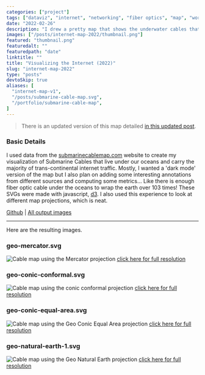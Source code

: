 ```yaml
---
categories: ["project"]
tags: ["dataviz", "internet", "networking", "fiber optics", "map", "world", "infrastructure", "javascript", "svg"]
date: "2022-02-26"
description: "I drew a pretty map that shows the underwater cables that carry our data around the world; fiber optic cables, submarine cables"
images: ["/posts/internet-map-2022/thumbnail.png"]
featured: "thumbnail.png"
featuredalt: ""
featuredpath: "date"
linktitle: ""
title: "Visualizing the Internet (2022)"
slug: "internet-map-2022"
type: "posts"
devtoSkip: true
aliases: [
  "internet-map-v1",
  "/posts/submarine-cable-map.svg",
  "/portfolio/submarine-cable-map",
]
---
```


> There is an updated version of this map detailed [in this updated post](/posts/internet-map-2023/).

### Basic Details
I used data from the [submarinecablemap.com](https://submarinecablemap.com) website to create my visualization of Submarine Cables that live under our oceans and carry the majority of trans-continental internet traffic. Mostly, I wanted a 'dark mode' version of the map but I also plan on adding some interesting annotations from different sources and computing some metrics... Like there is enough fiber optic cable under the oceans to wrap the earth over 103 times! These SVGs were made with javascript, [d3](https://d3js.org). I also used this experience to look at different map projections, which is neat.


[Github](https://github.com/sudorandom/submarine-cable-map) | [All output images](https://github.com/sudorandom/tree/main/output)

-------

Here are the resulting images.

### geo-mercator.svg
![Cable map using the Mercator projection](geo-mercator.svg "geo-mercator.svg")
[click here for full resolution](geo-mercator.svg)

### geo-conic-conformal.svg

![Cable map using the conic conformal projection](geo-conic-conformal.svg "geo-conic-conformal.svg")
[click here for full resolution](geo-conic-conformal.svg)

### geo-conic-equal-area.svg
![Cable map using the Geo Conic Equal Area projection](geo-conic-equal-area.svg "geo-conic-equal-area.svg")
[click here for full resolution](geo-conic-equal-area.svg)

### geo-natural-earth-1.svg
![Cable map using the Geo Natural Earth projection](geo-natural-earth-1.svg "geo-natural-earth-1")
[click here for full resolution](geo-natural-earth-1.svg)
